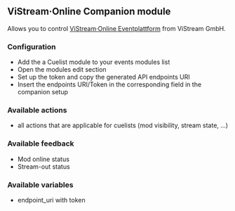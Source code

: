 ## ViStream·Online Companion module

Allows you to control [ViStream·Online Eventplattform](https://www.vistream.online) from ViStream GmbH.

### Configuration

- Add the a Cuelist module to your events modules list
- Open the modules edit section
- Set up the token and copy the generated API endpoints URI
- Insert the endpoints URI/Token in the corresponding field in the companion setup

### Available actions

- all actions that are applicable for cuelists (mod visibility, stream state, ...)

### Available feedback

- Mod online status
- Stream-out status

### Available variables

- endpoint_uri with token